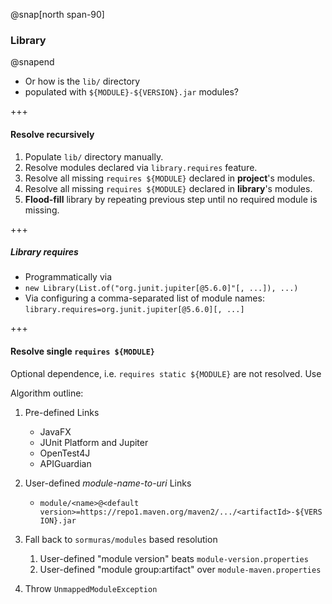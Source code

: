 @snap[north span-90]
### Library
@snapend

- Or how is the `lib/` directory
- populated with `${MODULE}-${VERSION}.jar` modules?

+++

#### Resolve recursively

1. Populate `lib/` directory manually.
1. Resolve modules declared via `library.requires` feature.
1. Resolve all missing `requires ${MODULE}` declared in **project**'s modules.
1. Resolve all missing `requires ${MODULE}` declared in **library**'s modules.
1. **Flood-fill** library by repeating previous step until no required module is missing.

+++

##### Library requires

- Programmatically via
- `new Library(List.of("org.junit.jupiter[@5.6.0]"[, ...]), ...)`
- Via configuring a comma-separated list of module names: `library.requires=org.junit.jupiter[@5.6.0][, ...]`

+++

#### Resolve single `requires ${MODULE}`

Optional dependence, i.e. `requires static ${MODULE}` are not resolved. Use

Algorithm outline: 

1. Pre-defined Links

   - JavaFX
   - JUnit Platform and Jupiter
   - OpenTest4J
   - APIGuardian

1. User-defined *module-name-to-uri* Links

   - `module/<name>@<default version>=https://repo1.maven.org/maven2/.../<artifactId>-${VERSION}.jar`

1. Fall back to `sormuras/modules` based resolution

    1. User-defined "module version" beats `module-version.properties`
    1. User-defined "module group:artifact" over `module-maven.properties`

1. Throw `UnmappedModuleException`
